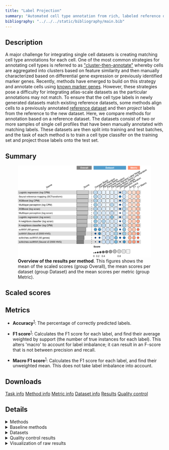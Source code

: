 ```yaml
---
title: "Label Projection"
summary: "Automated cell type annotation from rich, labeled reference data"
bibliography: "../../../static/bibliography/main.bib"
---
```


<script src="index_files/libs/htmlwidgets-1.5.4/htmlwidgets.js"></script>
<link href="index_files/libs/datatables-css-0.0.0/datatables-crosstalk.css" rel="stylesheet" />
<script src="index_files/libs/datatables-binding-0.25/datatables.js"></script>
<script src="index_files/libs/jquery-3.6.0/jquery-3.6.0.min.js"></script>
<link href="index_files/libs/dt-core-1.11.3/css/jquery.dataTables.min.css" rel="stylesheet" />
<link href="index_files/libs/dt-core-1.11.3/css/jquery.dataTables.extra.css" rel="stylesheet" />
<script src="index_files/libs/dt-core-1.11.3/js/jquery.dataTables.min.js"></script>
<link href="index_files/libs/dt-ext-select-1.11.3/css/select.dataTables.min.css" rel="stylesheet" />
<script src="index_files/libs/dt-ext-select-1.11.3/js/dataTables.select.min.js"></script>
<link href="index_files/libs/dt-ext-searchpanes-1.11.3/css/searchPanes.dataTables.min.css" rel="stylesheet" />
<script src="index_files/libs/dt-ext-searchpanes-1.11.3/js/dataTables.searchPanes.min.js"></script>
<script src="index_files/libs/jszip-1.11.3/jszip.min.js"></script>
<link href="index_files/libs/dt-ext-buttons-1.11.3/css/buttons.dataTables.min.css" rel="stylesheet" />
<script src="index_files/libs/dt-ext-buttons-1.11.3/js/dataTables.buttons.min.js"></script>
<script src="index_files/libs/dt-ext-buttons-1.11.3/js/buttons.html5.min.js"></script>
<script src="index_files/libs/dt-ext-buttons-1.11.3/js/buttons.colVis.min.js"></script>
<script src="index_files/libs/dt-ext-buttons-1.11.3/js/buttons.print.min.js"></script>
<link href="index_files/libs/dt-ext-responsive-1.11.3/css/responsive.dataTables.min.css" rel="stylesheet" />
<script src="index_files/libs/dt-ext-responsive-1.11.3/js/dataTables.responsive.min.js"></script>
<link href="index_files/libs/crosstalk-1.2.0/css/crosstalk.min.css" rel="stylesheet" />
<script src="index_files/libs/crosstalk-1.2.0/js/crosstalk.min.js"></script>
<script src="index_files/libs/kePrint-0.0.1/kePrint.js"></script>
<link href="index_files/libs/lightable-0.0.1/lightable.css" rel="stylesheet" />


## Description

A major challenge for integrating single cell datasets is creating matching
cell type annotations for each cell. One of the most common strategies for
annotating cell types is referred to as
["cluster-then-annotate"](https://www.nature.com/articles/s41576-018-0088-9)
whereby cells are aggregated into clusters based on feature similarity and
then manually characterized based on differential gene expression or previously
identified marker genes. Recently, methods have emerged to build on this
strategy and annotate cells using
[known marker genes](https://www.nature.com/articles/s41592-019-0535-3).
However, these strategies pose a difficulty for integrating atlas-scale
datasets as the particular annotations may not match.
To ensure that the cell type labels in newly generated datasets match
existing reference datasets, some methods align cells to a previously
annotated [reference dataset](https://academic.oup.com/bioinformatics/article/35/22/4688/54802990)
and then *project* labels from the reference to the new dataset.
Here, we compare methods for annotation based on a reference dataset.
The datasets consist of two or more samples of single cell profiles that
have been manually annotated with matching labels. These datasets are then
split into training and test batches, and the task of each method is to
train a cell type classifer on the training set and project those labels
onto the test set.

## Summary

<figure>
<img src="index.markdown_strict_files/figure-markdown_strict/summary-1.png" width="849" alt="Overview of the results per method. This figures shows the mean of the scaled scores (group Overall), the mean scores per dataset (group Dataset) and the mean scores per metric (group Metric)." />
<figcaption aria-hidden="true"><strong>Overview of the results per method</strong>. This figures shows the mean of the scaled scores (group Overall), the mean scores per dataset (group Dataset) and the mean scores per metric (group Metric).</figcaption>
</figure>

## Scaled scores

<div id="htmlwidget-7d4cc72f6586d9fd6434" style="width:100%;height:auto;" class="datatables html-widget"></div>
<script type="application/json" data-for="htmlwidget-7d4cc72f6586d9fd6434">{"x":{"filter":"none","vertical":false,"extensions":["Select","SearchPanes","Buttons","Responsive"],"data":[["Multilayer perceptron (log CPM)","Logistic regression (log CPM)","XGBoost (log CPM)","Multilayer perceptron (log CPM)","XGBoost (log scran)","Logistic regression (log CPM)","Seurat reference mapping (SCTransform)","Multilayer perceptron (log scran)","Multilayer perceptron (log scran)","XGBoost (log CPM)","Seurat reference mapping (SCTransform)","XGBoost (log CPM)","Logistic regression (log scran)","Seurat reference mapping (SCTransform)","Logistic regression (log CPM)","Multilayer perceptron (log CPM)","XGBoost (log scran)","Logistic regression (log CPM)","K-neighbors classifier (log CPM)","Seurat reference mapping (SCTransform)","XGBoost (log scran)","Multilayer perceptron (log scran)","scANVI (Seurat v3 2000 HVG)","K-neighbors classifier (log scran)","Logistic regression (log CPM)","K-neighbors classifier (log CPM)","K-neighbors classifier (log scran)","XGBoost (log CPM)","Multilayer perceptron (log scran)","K-neighbors classifier (log scran)","XGBoost (log scran)","scANVI (All genes)","scANVI (Seurat v3 2000 HVG)","scArches+scANVI (All genes)","Logistic regression (log scran)","scANVI (All genes)","scANVI (Seurat v3 2000 HVG)","XGBoost (log CPM)","scANVI (All genes)","Multilayer perceptron (log CPM)","Logistic regression (log scran)","Logistic regression (log scran)","K-neighbors classifier (log CPM)","Seurat reference mapping (SCTransform)","K-neighbors classifier (log scran)","scArches+scANVI (Seurat v3 2000 HVG)","XGBoost (log scran)","Seurat reference mapping (SCTransform)","Logistic regression (log scran)","Multilayer perceptron (log scran)","scArches+scANVI (Seurat v3 2000 HVG)","Multilayer perceptron (log scran)","Logistic regression (log CPM)","Seurat reference mapping (SCTransform)","scArches+scANVI (All genes)","K-neighbors classifier (log CPM)","scArches+scANVI (Seurat v3 2000 HVG)","scArches+scANVI (All genes)","Logistic regression (log CPM)","Multilayer perceptron (log CPM)","XGBoost (log CPM)","Logistic regression (log CPM)","Multilayer perceptron (log CPM)","XGBoost (log scran)","Multilayer perceptron (log scran)","XGBoost (log CPM)","K-neighbors classifier (log CPM)","Multilayer perceptron (log CPM)","Multilayer perceptron (log scran)","XGBoost (log scran)","K-neighbors classifier (log scran)","Seurat reference mapping (SCTransform)","K-neighbors classifier (log CPM)","XGBoost (log scran)","Logistic regression (log scran)","XGBoost (log CPM)","K-neighbors classifier (log scran)","K-neighbors classifier (log scran)","K-neighbors classifier (log CPM)","scANVI (Seurat v3 2000 HVG)","Logistic regression (log scran)","Multilayer perceptron (log CPM)","scANVI (Seurat v3 2000 HVG)","scANVI (All genes)","K-neighbors classifier (log scran)","K-neighbors classifier (log CPM)","Logistic regression (log scran)","scANVI (All genes)","scANVI (All genes)","scANVI (Seurat v3 2000 HVG)","scArches+scANVI (All genes)","scArches+scANVI (Seurat v3 2000 HVG)","scArches+scANVI (All genes)","scANVI (All genes)","scANVI (All genes)","scArches+scANVI (Seurat v3 2000 HVG)","scArches+scANVI (Seurat v3 2000 HVG)","scANVI (Seurat v3 2000 HVG)","scArches+scANVI (All genes)","Seurat reference mapping (SCTransform)","scArches+scANVI (All genes)","Multilayer perceptron (log CPM)","XGBoost (log scran)","scArches+scANVI (All genes)","scANVI (Seurat v3 2000 HVG)","XGBoost (log CPM)","scArches+scANVI (Seurat v3 2000 HVG)","Logistic regression (log scran)","scANVI (All genes)","scANVI (Seurat v3 2000 HVG)","K-neighbors classifier (log scran)","Logistic regression (log CPM)","scArches+scANVI (All genes)","K-neighbors classifier (log CPM)","Multilayer perceptron (log scran)","scArches+scANVI (Seurat v3 2000 HVG)","scArches+scANVI (Seurat v3 2000 HVG)"],["Pancreas (random split)","Pancreas (random split)","Pancreas (random split)","Pancreas (by batch)","Pancreas (random split)","Pancreas (by batch)","Pancreas (random split)","Pancreas (random split)","Tabula Muris Senis Lung (random split)","Pancreas (random split with label noise)","Pancreas (random split with label noise)","Pancreas (by batch)","Tabula Muris Senis Lung (random split)","Pancreas (by batch)","Pancreas (random split with label noise)","Tabula Muris Senis Lung (random split)","Pancreas (random split with label noise)","Tabula Muris Senis Lung (random split)","Pancreas (random split)","Tabula Muris Senis Lung (random split)","Pancreas (by batch)","Pancreas (by batch)","Pancreas (random split)","Pancreas (random split)","CeNGEN (random split)","Pancreas (random split with label noise)","Pancreas (random split with label noise)","Tabula Muris Senis Lung (random split)","CeNGEN (random split)","Tabula Muris Senis Lung (random split)","Tabula Muris Senis Lung (random split)","Pancreas (by batch)","Pancreas (by batch)","Pancreas (by batch)","Pancreas (random split)","Pancreas (random split)","Pancreas (random split with label noise)","CeNGEN (random split)","Pancreas (random split with label noise)","CeNGEN (random split)","Pancreas (by batch)","CeNGEN (random split)","Tabula Muris Senis Lung (random split)","Zebrafish (random split)","CeNGEN (random split)","Pancreas (by batch)","CeNGEN (random split)","CeNGEN (random split)","Zebrafish (random split)","Pancreas (random split with label noise)","Pancreas (random split)","Zebrafish (random split)","Overall mean","Overall mean","Pancreas (random split with label noise)","CeNGEN (random split)","Pancreas (random split with label noise)","Pancreas (random split)","Zebrafish (random split)","Zebrafish (random split)","Overall mean","CeNGEN (by batch)","Overall mean","Overall mean","Overall mean","Zebrafish (random split)","Pancreas (by batch)","Pancreas (random split with label noise)","CeNGEN (by batch)","Zebrafish (random split)","Zebrafish (random split)","CeNGEN (by batch)","Zebrafish (random split)","CeNGEN (by batch)","Overall mean","CeNGEN (by batch)","Pancreas (by batch)","Overall mean","Overall mean","Tabula Muris Senis Lung (random split)","CeNGEN (by batch)","CeNGEN (by batch)","Zebrafish (random split)","Tabula Muris Senis Lung (random split)","CeNGEN (by batch)","CeNGEN (by batch)","Pancreas (random split with label noise)","Zebrafish (random split)","Overall mean","Overall mean","Tabula Muris Senis Lung (random split)","Tabula Muris Senis Lung (random split)","Overall mean","CeNGEN (by batch)","CeNGEN (random split)","Overall mean","Zebrafish (random split)","CeNGEN (random split)","Zebrafish (random split)","Zebrafish (by labels)","Zebrafish (by labels)","Zebrafish (by labels)","Zebrafish (by labels)","CeNGEN (random split)","CeNGEN (by batch)","Zebrafish (by labels)","CeNGEN (random split)","Zebrafish (by labels)","Zebrafish (by labels)","Zebrafish (by labels)","Zebrafish (by labels)","Zebrafish (by labels)","CeNGEN (by batch)","Zebrafish (by labels)","Zebrafish (by labels)","Zebrafish (by labels)","CeNGEN (by batch)"],[0.965913223867859,0.964367658208494,0.952684431975701,0.949401985677482,0.94111394085715,0.937799420489216,0.935014571833863,0.918854890981803,0.917745492497836,0.916912331513187,0.916036851987011,0.914778127384466,0.913146828604532,0.912418360648578,0.909768069079503,0.908671259183812,0.905366330951764,0.904023251313062,0.902696987319708,0.887535552868791,0.869303703323414,0.868968991800271,0.868179726346856,0.867370577614868,0.863675419179572,0.860219940099454,0.859186292574894,0.856889586011393,0.850828760062989,0.848889748944719,0.846645398807489,0.842814653126717,0.841223053419662,0.837609638402293,0.831109016281076,0.826822477714613,0.826304447299033,0.82351838283067,0.822655018155538,0.818810483822028,0.817753139584553,0.813508766098913,0.811521849254177,0.809137979032701,0.806542652154889,0.805831809773773,0.80550679178431,0.804154701906834,0.802987186227854,0.792190736943857,0.791499838948647,0.790214529377982,0.789299881372633,0.789154860550447,0.788932619211351,0.78878564650847,0.788759827231079,0.786290010885416,0.784826905584305,0.768938299553903,0.767587915116776,0.763818514828551,0.75619755136542,0.754589992370959,0.751409974086843,0.75041949719107,0.749029475612855,0.740563326474389,0.73747514152221,0.733567365777393,0.727494041561931,0.72178631756959,0.718865762454304,0.713113520319071,0.712185383489651,0.708790893287109,0.707378032185632,0.705699726127694,0.703411186558517,0.6850460644249,0.682284222950217,0.667292547863825,0.656036152726739,0.648000015775864,0.639520730607527,0.62867490222002,0.625227821176347,0.617885838441241,0.616440305568029,0.591174978494509,0.580598828854538,0.577395896317353,0.503452784789425,0.48310573518444,0.482349835999205,0.470887830624252,0.44899748504789,0.433069702403012,0.413738536734609,0.327154548556212,0.231837469391237,0.229989284480065,0.222102887147083,0.218996488052941,0.218176607000321,0.216710070740612,0.212625744305163,0.211466086993719,0.207888870146616,0.201364074335551,0.189215733377095,0.186119812298362,0.169618686783017,0.167494928999152,0.135001249507792,0.116697293908652,0.0252947494614596],[0.98085189527159,0.981242672919109,0.971082454083626,0.958843537414966,0.957405236420477,0.948639455782313,0.976553341148886,0.977334896443923,0.921070086225956,0.968085106382979,0.973220836390316,0.923469387755102,0.917090426707937,0.948299319727891,0.975421863536317,0.921291178421402,0.951210564930301,0.914658412558037,0.931613911684252,0.901613973026752,0.91734693877551,0.92108843537415,0.970691676436108,0.947245017584994,0.886376311920093,0.915994130594277,0.932501834189288,0.864912668582799,0.871774070881712,0.861817377846562,0.851868229051514,0.946598639455782,0.946938775510204,0.941836734693878,0.92926924579914,0.956232903477921,0.95487894350697,0.840795010900979,0.955245781364637,0.84895806925924,0.924149659863946,0.820311311666582,0.812956002653106,0.846596750976763,0.835927597221518,0.936394557823129,0.81858743598844,0.82989403234802,0.844540407156076,0.882611885546588,0.944509574052364,0.8299403660292,0.822567881482815,0.830829656925145,0.942039618488628,0.825584343152664,0.942039618488628,0.93747557639703,0.82685585029817,0.816985399958873,0.798726617802033,0.875757575757576,0.798887360246999,0.789028563207897,0.798803002322049,0.792720542874769,0.732312925170068,0.824284666177549,0.86,0.774624717252725,0.781821920625129,0.846060606060606,0.776681061073412,0.828484848484848,0.771987148376414,0.827878787878788,0.787414965986395,0.763410162265515,0.737559017824841,0.844572186601813,0.771515151515152,0.815151515151515,0.779765576804442,0.806765421180632,0.780606060606061,0.752121212121212,0.771093176815847,0.749126053876208,0.736803440346569,0.692714721717294,0.758567322573513,0.763873535264205,0.620299437035903,0.643030303030303,0.652334837499366,0.588042135679114,0.604770717663993,0.59392587334584,0.576598807320584,0.324398395721925,0.20548128342246,0.224732620320856,0.212700534759358,0.361608274603255,0.264848484848485,0.200868983957219,0.356639456472139,0.197927807486631,0.185093582887701,0.186096256684492,0.179946524064171,0.171590909090909,0.238787878787879,0.153208556149733,0.126604278074866,0.10701871657754,0.0490909090909091],[0.980783340058218,0.981066216005203,0.970870629779693,0.959355430636882,0.957145683535011,0.949097193225118,0.975873869431004,0.97774740740176,0.920608492599314,0.966794074526136,0.971709078024912,0.922320264949836,0.916466164507716,0.947392722225706,0.973706370619367,0.920844871516578,0.950364530792719,0.913978653371327,0.930588755235247,0.899968431184312,0.917119547102182,0.929877878018095,0.968024526405955,0.946240748494488,0.887999688242358,0.912736017678177,0.930165331696699,0.863050446099575,0.871879974667731,0.856441725329835,0.850565067965224,0.94470603710352,0.945218582858966,0.940155646823416,0.919653168847016,0.947126922576469,0.943990124231654,0.844207137628025,0.94430296741423,0.84965807210055,0.923367219141477,0.833920157618959,0.811011246370827,0.843264787101034,0.835306081072921,0.932992359295876,0.824342871495219,0.829749092310531,0.84313074446121,0.889863210233122,0.932663312161785,0.830790582041301,0.823579311041343,0.83678794131349,0.92864607606263,0.828527271909688,0.928965825216308,0.925226085815563,0.824479419633134,0.817322725720008,0.804517784940449,0.871616767220357,0.806476617368587,0.797045127450614,0.803229378320793,0.787384207077639,0.723213369996084,0.83962010640151,0.85887163829416,0.768556892973069,0.781868916058832,0.840716806859159,0.77578064625904,0.839579130680956,0.775426500006558,0.833396554433438,0.791108882538936,0.764683242116146,0.742985332536283,0.803706166026946,0.801379965769543,0.820227648514651,0.730018253846317,0.757986397912772,0.796772145891578,0.78436385599821,0.732399857725049,0.688228064751829,0.706402303330782,0.663523737976572,0.69123886037014,0.695646628004714,0.57307978049712,0.610704335421216,0.558395978086367,0.537623120457844,0.490880841879358,0.500777287931684,0.450848666991207,0.385628743371263,0.227646056801774,0.264000744000303,0.268687295060529,0.235388009333949,0.222767717124201,0.248118965029247,0.224704999784204,0.233094721981495,0.199767723379851,0.193687245386856,0.179562105845883,0.186690180013882,0.18548884177828,0.177661496842993,0.146195843310862,0.0867273536668642,0.00840364365364271],[0.936104436273767,0.930794085701171,0.916100212063782,0.9300069889806,0.908790902615961,0.915661612460219,0.852616504921698,0.801482369099725,0.911557898668238,0.815857813630446,0.803180641545805,0.89854472944846,0.905883894597943,0.841563039992137,0.780175973082826,0.883877727613455,0.814523897132272,0.883432688009823,0.845888295039625,0.861024254395308,0.77344462409255,0.755940662008569,0.665822976198504,0.708625966765123,0.816650257376265,0.751929672025907,0.714891711838694,0.842705643351804,0.808832234639525,0.82841014365776,0.837502899405729,0.63713928282085,0.631511801889815,0.630836533689586,0.644404634197073,0.57710760708945,0.580044274158474,0.785552999963008,0.568416305687746,0.757815310106293,0.605742539748237,0.7862948290112,0.810598298738597,0.737552399020305,0.748394278170227,0.548108512202315,0.773590067869272,0.75282098106195,0.721290407066275,0.60409711505186,0.497326630631793,0.709912640063445,0.721752451593742,0.699846983412707,0.496112163082794,0.712245324463058,0.495274037988301,0.496168370443655,0.703145446821611,0.672506772982826,0.699519342607847,0.544081201507722,0.663228676480674,0.677696286454367,0.652197541617685,0.671153741620802,0.791562131672414,0.557785206844106,0.493553786272469,0.657520487106385,0.618791288001833,0.478581539789005,0.604135580030459,0.471276581791408,0.589142502085982,0.465097337549101,0.543610248031565,0.589005774001422,0.629689209314428,0.406859840645941,0.473957551565957,0.366498479925308,0.458324627529458,0.379248228234189,0.341183985324944,0.349539638540638,0.372190428988144,0.416303396695685,0.406115173026737,0.417286475789661,0.29199030361996,0.272667525683141,0.316979136835253,0.1955825671018,0.236318692411882,0.286998235735799,0.251340895600319,0.204505945931513,0.213768135892035,0.271436506575449,0.262385067949479,0.201234489119036,0.184920831621363,0.0599931802216195,0.166913619028278,0.201142263235371,0.0565327766591444,0.20337573151303,0.238805304172296,0.224308720935306,0.208138570221231,0.200078347790296,0.0845793397828931,0.17161473400473,0.132203627137647,0.156345811481553,0.0183896956398271],[1510,740,509,1289,2170,749,911,2021,2422,639,1100,1029,2153,1180,589,395,2288,1248,530,689,1509,2492,17171,1549,1071,559,1529,1268,17557,1548,2841,25867,27567,34156,1689,3571,3300,1051,17900,1301,1689,3957,508,871,3076,26507,4917,2031,2098,2761,1890,1205,931.5,1209.75,20090,338,32207,14731,747,362,1079.875,1751,1895.25,2368,6483.75,1836,620,783,21856,1357,1877,2030,308,2945,2394.5,1101,1489,2430.25,429.875,43239,4125,9031,31286,22598,6597,308,1579,28830,20627.75,20143.125,20262,3399,24253.625,32000,20600,19209,4594,13338,12223,866,15934,491,917,38610,4324,1206,41330,1866,13656,20920,1777,557,38023,268,1556,31139,12606],[866,352.5,1421.9,774.5,225.6,244.3,124,895.3,1292.4,1124.1,123.7,319,190.6,122.6,282.9,1909,251.1,448.2,226.8,137.8,292.3,1319.4,1264.4,98.4,2152.7,183.4,98.1,476.5,2442.7,97.1,549.1,1701.4,1672.7,1614,132.9,1618.9,1427.3,1543.6,1366,2462.6,135,551.9,258.2,129.7,116.6,1551.1,934.6,124.6,156.9,1763.9,1421.9,1128.5,767.8125,126.45,2620.4,807.2,1839.9,1564.3,383.1,3236.2,916.425,1739.5,2113.4,534.1875,1594.7,334,137.9,2587.8,2757.7,565,105.1,122.2,302,1004.2,255.0125,1768,102.9,103.625,334.2125,1993.5,605.5,2570.3,1467.1,1582.6,108.1,333.6,123.4,2873.2,1894.3125,1619.2625,1589.7,2408.5,1864.2625,2695.2,1537.2,1783.025,1601,1248.5,1568.8,127,1505,2500.8,451.6,2826.2,1469.9,344.3,1626.7,143.9,1780,2410.7,102.7,539.3,1625.7,424.6,1157.7,2206.7,1608.4],[2.1484375,2.1484375,2.5390625,2.24609375,8.69140625,2.24609375,415.625,8.49609375,5.46875,2.5390625,401.7578125,2.63671875,5.37109375,446.58203125,2.1484375,1.26953125,8.69140625,1.26953125,2.1484375,504.199218749023,8.69140625,8.69140625,3.41796875,8.69140625,2.05078125,2.34375,8.49609375,1.46484375,6.93359375,5.46875,5.46875,4.4921875,6.4453125,5.56640625,8.49609375,4.296875,3.02734375,1.953125,4.39453125,1.66015625,8.69140625,6.93359375,2.05078125,500.390625,6.93359375,5.76171875,6.93359375,976.5625,5.17578125,8.69140625,3.90625,5.17578125,1.91650390625,596.984863281128,5.56640625,2.734375,4.78515625,5.46875,1.5625,1.5625,2.1240234375,2.05078125,1.806640625,6.97021484375,6.94580078125,1.85546875,2.24609375,2.1484375,6.93359375,5.17578125,5.17578125,1074.21875,2.44140625,6.93359375,6.93359375,1.85546875,8.49609375,6.92138671875,2.30712890625,8.49609375,6.93359375,1.5625,3.3203125,3.61328125,6.93359375,2.34375,8.69140625,4.78515625,5.79833984375,4.99267578125,5.46875,8.49609375,7.2265625,11.328125,9.765625,5.48095703125,3.7109375,4.296875,5.6640625,456.54296875,4.58984375,1.85546875,5.17578125,12.890625,4.39453125,2.1484375,5.2734375,5.17578125,3.7109375,6.54296875,5.17578125,1.85546875,12.59765625,2.1484375,5.17578125,6.8359375,5.078125]],"container":"<table class=\"stripe compact\">\n  <thead>\n    <tr>\n      <th>Method<\/th>\n      <th>Dataset<\/th>\n      <th>Mean score<\/th>\n      <th>Accuracy<\/th>\n      <th>F1 score<\/th>\n      <th>Macro F1 score<\/th>\n      <th>Runtime (s)<\/th>\n      <th>CPU (%)<\/th>\n      <th>Memory (GB)<\/th>\n    <\/tr>\n  <\/thead>\n<\/table>","options":{"dom":"Bt","paging":false,"columnDefs":[{"targets":7,"render":"function(data, type, row, meta) {\n    return type !== 'display' ? data : DTWidget.formatRound(data, 0, 3, \",\", \".\", null);\n  }"},{"targets":6,"render":"function(data, type, row, meta) {\n    return type !== 'display' ? data : DTWidget.formatRound(data, 0, 3, \",\", \".\", null);\n  }"},{"targets":8,"render":"function(data, type, row, meta) {\n    return type !== 'display' ? data : DTWidget.formatRound(data, 2, 3, \",\", \".\", null);\n  }"},{"targets":2,"render":"function(data, type, row, meta) {\n    return type !== 'display' ? data : DTWidget.formatRound(data, 2, 3, \",\", \".\", null);\n  }"},{"targets":3,"render":"function(data, type, row, meta) {\n    return type !== 'display' ? data : DTWidget.formatRound(data, 2, 3, \",\", \".\", null);\n  }"},{"targets":4,"render":"function(data, type, row, meta) {\n    return type !== 'display' ? data : DTWidget.formatRound(data, 2, 3, \",\", \".\", null);\n  }"},{"targets":5,"render":"function(data, type, row, meta) {\n    return type !== 'display' ? data : DTWidget.formatRound(data, 2, 3, \",\", \".\", null);\n  }"},{"searchPanes":{"show":false},"targets":[2,3,4,5,6,7,8]},{"searchPanes":{"preSelect":"Overall mean"},"targets":1},{"className":"dt-right","targets":[2,3,4,5,6,7,8]}],"buttons":["searchPanes","csv","excel"],"language":{"searchPanes":{"collapse":"Filters"}},"order":[],"autoWidth":false,"orderClasses":false,"responsive":true}},"evals":["options.columnDefs.0.render","options.columnDefs.1.render","options.columnDefs.2.render","options.columnDefs.3.render","options.columnDefs.4.render","options.columnDefs.5.render","options.columnDefs.6.render"],"jsHooks":[]}</script>

## Metrics

-   **Accuracy**<sup><a href="/bibliography#grandini2020metrics" target="_blank">1</a></sup>: The percentage of correctly predicted labels.

<!-- -->

-   **F1 score**<sup><a href="/bibliography#grandini2020metrics" target="_blank">1</a></sup>: Calculates the F1 score for each label, and find their average weighted by support (the number of true instances for each label). This alters 'macro' to account for label imbalance; it can result in an F-score that is not between precision and recall.

<!-- -->

-   **Macro F1 score**<sup><a href="/bibliography#grandini2020metrics" target="_blank">1</a></sup>: Calculates the F1 score for each label, and find their unweighted mean. This does not take label imbalance into account.

## Downloads

<a href="data/task_info.json" class="btn btn-secondary">Task info</a>
<a href="data/method_info.json" class="btn btn-secondary">Method info</a>
<a href="data/metric_info.json" class="btn btn-secondary">Metric info</a>
<a href="data/dataset_info.json" class="btn btn-secondary">Dataset info</a>
<a href="data/results.json" class="btn btn-secondary">Results</a>
<a href="data/quality_control.json" class="btn btn-secondary">Quality control</a>

## Details

<details>
<summary>
Methods
</summary>

-   **K-neighbors classifier (log CPM)**<sup><a href="/bibliography#cover1967nearest" target="_blank">2</a></sup>: Missing 'method_description'. Links: [Docs](https://scikit-learn.org/stable/modules/generated/sklearn.neighbors.KNeighborsClassifier.html).

<!-- -->

-   **K-neighbors classifier (log scran)**<sup><a href="/bibliography#cover1967nearest" target="_blank">2</a></sup>: Missing 'method_description'. Links: [Docs](https://scikit-learn.org/stable/modules/generated/sklearn.neighbors.KNeighborsClassifier.html).

<!-- -->

-   **Logistic regression (log CPM)**<sup><a href="/bibliography#hosmer2013applied" target="_blank">3</a></sup>: Missing 'method_description'. Links: [Docs](https://scikit-learn.org/stable/modules/generated/sklearn.linear_model.LogisticRegression.html).

<!-- -->

-   **Logistic regression (log scran)**<sup><a href="/bibliography#hosmer2013applied" target="_blank">3</a></sup>: Missing 'method_description'. Links: [Docs](https://scikit-learn.org/stable/modules/generated/sklearn.linear_model.LogisticRegression.html).

<!-- -->

-   **Majority Vote**<sup><a href="/bibliography#openproblems" target="_blank">4</a></sup>: Baseline method using majority voting. Links: [Docs](https://github.com/openproblems-bio/openproblems).

<!-- -->

-   **Multilayer perceptron (log CPM)**<sup><a href="/bibliography#hinton1989connectionist" target="_blank">5</a></sup>: Missing 'method_description'. Links: [Docs](https://scikit-learn.org/stable/modules/generated/sklearn.neural_network.MLPClassifier.html).

<!-- -->

-   **Multilayer perceptron (log scran)**<sup><a href="/bibliography#hinton1989connectionist" target="_blank">5</a></sup>: Missing 'method_description'. Links: [Docs](https://scikit-learn.org/stable/modules/generated/sklearn.neural_network.MLPClassifier.html).

<!-- -->

-   **Random Labels**<sup><a href="/bibliography#openproblems" target="_blank">4</a></sup>: Baseline method which generates random labels. Links: [Docs](https://github.com/openproblems-bio/openproblems).

<!-- -->

-   **scANVI (All genes)**<sup><a href="/bibliography#xu2021probabilistic" target="_blank">6</a></sup>: Probabilistic harmonization and annotation of single-cell transcriptomics data with deep generative models. Links: [Docs](https://github.com/YosefLab/scvi-tools).

<!-- -->

-   **scANVI (Seurat v3 2000 HVG)**<sup><a href="/bibliography#xu2021probabilistic" target="_blank">6</a></sup>: Probabilistic harmonization and annotation of single-cell transcriptomics data with deep generative models. Links: [Docs](https://github.com/YosefLab/scvi-tools).

<!-- -->

-   **scArches+scANVI (All genes)**<sup><a href="/bibliography#lotfollahi2020query" target="_blank">7</a></sup>: Probabilistic harmonization and annotation of single-cell transcriptomics data with deep generative models. Links: [Docs](https://github.com/YosefLab/scvi-tools).

<!-- -->

-   **scArches+scANVI (Seurat v3 2000 HVG)**<sup><a href="/bibliography#lotfollahi2020query" target="_blank">7</a></sup>: Probabilistic harmonization and annotation of single-cell transcriptomics data with deep generative models. Links: [Docs](https://github.com/YosefLab/scvi-tools).

<!-- -->

-   **Seurat reference mapping (SCTransform)**<sup><a href="/bibliography#hao2021integrated" target="_blank">8</a></sup>: The Seurat v3 anchoring procedure is designed to integrate diverse single-cell datasets across technologies and modalities. Links: [Docs](https://github.com/satijalab/seurat).

<!-- -->

-   **True Labels**<sup><a href="/bibliography#openproblems" target="_blank">4</a></sup>: Positive control method by returning the true labels. Links: [Docs](https://github.com/openproblems-bio/openproblems).

<!-- -->

-   **XGBoost (log CPM)**<sup><a href="/bibliography#chen2016xgboost" target="_blank">9</a></sup>: Missing 'method_description'. Links: [Docs](https://xgboost.readthedocs.io/en/stable/index.html).

<!-- -->

-   **XGBoost (log scran)**<sup><a href="/bibliography#chen2016xgboost" target="_blank">9</a></sup>: Missing 'method_description'. Links: [Docs](https://xgboost.readthedocs.io/en/stable/index.html).

</details>
<details>
<summary>
Baseline methods
</summary>

-   **Majority Vote**: Baseline method using majority voting.

<!-- -->

-   **Random Labels**: Baseline method which generates random labels.

<!-- -->

-   **True Labels**: Positive control method by returning the true labels.

</details>
<details>
<summary>
Datasets
</summary>

-   **CeNGEN (by batch)**<sup><a href="/bibliography#hammarlund2018cengen" target="_blank">10</a></sup>: 100k FACS-isolated C. elegans neurons from 17 experiments sequenced on 10x Genomics. Split into train/test by experimental batch.

<!-- -->

-   **CeNGEN (random split)**<sup><a href="/bibliography#hammarlund2018cengen" target="_blank">10</a></sup>: 100k FACS-isolated C. elegans neurons from 17 experiments sequenced on 10x Genomics. Split into train/test randomly.

<!-- -->

-   **Pancreas (by batch)**<sup><a href="/bibliography#luecken2022benchmarking" target="_blank">11</a></sup>: Human pancreatic islet scRNA-seq data from 6 datasets across technologies (CEL-seq, CEL-seq2, Smart-seq2, inDrop, Fluidigm C1, and SMARTER-seq). Split into train/test by experimental batch.

<!-- -->

-   **Pancreas (random split)**<sup><a href="/bibliography#luecken2022benchmarking" target="_blank">11</a></sup>: Human pancreatic islet scRNA-seq data from 6 datasets across technologies (CEL-seq, CEL-seq2, Smart-seq2, inDrop, Fluidigm C1, and SMARTER-seq). Split into train/test randomly.

<!-- -->

-   **Pancreas (random split with label noise)**<sup><a href="/bibliography#luecken2022benchmarking" target="_blank">11</a></sup>: Human pancreatic islet scRNA-seq data from 6 datasets across technologies (CEL-seq, CEL-seq2, Smart-seq2, inDrop, Fluidigm C1, and SMARTER-seq). Split into train/test randomly with 20% label noise.

<!-- -->

-   **Tabula Muris Senis Lung (random split)**<sup><a href="/bibliography#tabula2020single" target="_blank">12</a></sup>: All lung cells from Tabula Muris Senis, a 500k cell-atlas from 18 organs and tissues across the mouse lifespan. Split into train/test randomly.

<!-- -->

-   **Zebrafish (by labels)**<sup><a href="/bibliography#wagner2018single" target="_blank">13</a></sup>: 90k cells from zebrafish embryos throughout the first day of development, with and without a knockout of chordin, an important developmental gene. Split into train/test by laboratory.

<!-- -->

-   **Zebrafish (random split)**<sup><a href="/bibliography#wagner2018single" target="_blank">13</a></sup>: 90k cells from zebrafish embryos throughout the first day of development, with and without a knockout of chordin, an important developmental gene. Split into train/test randomly.

</details>
<details>
<summary>
Quality control results
</summary>
<table class="table lightable-paper" style='margin-left: auto; margin-right: auto; font-family: "Arial Narrow", arial, helvetica, sans-serif; margin-left: auto; margin-right: auto;'>
 <thead>
  <tr>
   <th style="text-align:left;"> Category </th>
   <th style="text-align:left;"> Name </th>
   <th style="text-align:right;"> Value </th>
   <th style="text-align:left;"> Condition </th>
   <th style="text-align:left;"> Severity </th>
  </tr>
 </thead>
<tbody>
  <tr>
   <td style="text-align:left;" data-toggle="tooltip" data-container="body" data-placement="right" title="Percentage of missing results should be less than 10%.
  Task id: label_projection
  dataset id: zebrafish_labs
  Percentage missing: 100%
"> Raw results </td>
   <td style="text-align:left;" data-toggle="tooltip" data-container="body" data-placement="right" title="Percentage of missing results should be less than 10%.
  Task id: label_projection
  dataset id: zebrafish_labs
  Percentage missing: 100%
"> Dataset 'zebrafish_labs' %missing </td>
   <td style="text-align:right;" data-toggle="tooltip" data-container="body" data-placement="right" title="Percentage of missing results should be less than 10%.
  Task id: label_projection
  dataset id: zebrafish_labs
  Percentage missing: 100%
"> 1 </td>
   <td style="text-align:left;" data-toggle="tooltip" data-container="body" data-placement="right" title="Percentage of missing results should be less than 10%.
  Task id: label_projection
  dataset id: zebrafish_labs
  Percentage missing: 100%
"> pct_missing &lt;= .1 </td>
   <td style="text-align:left;color: red !important;" data-toggle="tooltip" data-container="body" data-placement="right" title="Percentage of missing results should be less than 10%.
  Task id: label_projection
  dataset id: zebrafish_labs
  Percentage missing: 100%
"> ✗✗✗ </td>
  </tr>
  <tr>
   <td style="text-align:left;" data-toggle="tooltip" data-container="body" data-placement="right" title="Dataset metadata field 'dataset_description' should be defined
  Task id: label_projection
  Field: dataset_description
"> Dataset info </td>
   <td style="text-align:left;" data-toggle="tooltip" data-container="body" data-placement="right" title="Dataset metadata field 'dataset_description' should be defined
  Task id: label_projection
  Field: dataset_description
"> Pct 'dataset_description' missing </td>
   <td style="text-align:right;" data-toggle="tooltip" data-container="body" data-placement="right" title="Dataset metadata field 'dataset_description' should be defined
  Task id: label_projection
  Field: dataset_description
"> 1 </td>
   <td style="text-align:left;" data-toggle="tooltip" data-container="body" data-placement="right" title="Dataset metadata field 'dataset_description' should be defined
  Task id: label_projection
  Field: dataset_description
"> percent_missing(dataset_info, field) </td>
   <td style="text-align:left;color: red !important;" data-toggle="tooltip" data-container="body" data-placement="right" title="Dataset metadata field 'dataset_description' should be defined
  Task id: label_projection
  Field: dataset_description
"> ✗✗ </td>
  </tr>
  <tr>
   <td style="text-align:left;" data-toggle="tooltip" data-container="body" data-placement="right" title="Method metadata field 'method_description' should be defined
  Task id: label_projection
  Field: method_description
"> Method info </td>
   <td style="text-align:left;" data-toggle="tooltip" data-container="body" data-placement="right" title="Method metadata field 'method_description' should be defined
  Task id: label_projection
  Field: method_description
"> Pct 'method_description' missing </td>
   <td style="text-align:right;" data-toggle="tooltip" data-container="body" data-placement="right" title="Method metadata field 'method_description' should be defined
  Task id: label_projection
  Field: method_description
"> 1 </td>
   <td style="text-align:left;" data-toggle="tooltip" data-container="body" data-placement="right" title="Method metadata field 'method_description' should be defined
  Task id: label_projection
  Field: method_description
"> percent_missing(method_info, field) </td>
   <td style="text-align:left;color: red !important;" data-toggle="tooltip" data-container="body" data-placement="right" title="Method metadata field 'method_description' should be defined
  Task id: label_projection
  Field: method_description
"> ✗✗ </td>
  </tr>
  <tr>
   <td style="text-align:left;" data-toggle="tooltip" data-container="body" data-placement="right" title="Metric metadata field 'metric_description' should be defined
  Task id: label_projection
  Field: metric_description
"> Metric info </td>
   <td style="text-align:left;" data-toggle="tooltip" data-container="body" data-placement="right" title="Metric metadata field 'metric_description' should be defined
  Task id: label_projection
  Field: metric_description
"> Pct 'metric_description' missing </td>
   <td style="text-align:right;" data-toggle="tooltip" data-container="body" data-placement="right" title="Metric metadata field 'metric_description' should be defined
  Task id: label_projection
  Field: metric_description
"> 1 </td>
   <td style="text-align:left;" data-toggle="tooltip" data-container="body" data-placement="right" title="Metric metadata field 'metric_description' should be defined
  Task id: label_projection
  Field: metric_description
"> percent_missing(metric_info, field) </td>
   <td style="text-align:left;color: red !important;" data-toggle="tooltip" data-container="body" data-placement="right" title="Metric metadata field 'metric_description' should be defined
  Task id: label_projection
  Field: metric_description
"> ✗✗ </td>
  </tr>
  <tr>
   <td style="text-align:left;" data-toggle="tooltip" data-container="body" data-placement="right" title="Task metadata field 'task_description' should be defined
  Task id: label_projection
  Field: task_description
"> Task info </td>
   <td style="text-align:left;" data-toggle="tooltip" data-container="body" data-placement="right" title="Task metadata field 'task_description' should be defined
  Task id: label_projection
  Field: task_description
"> Pct 'task_description' missing </td>
   <td style="text-align:right;" data-toggle="tooltip" data-container="body" data-placement="right" title="Task metadata field 'task_description' should be defined
  Task id: label_projection
  Field: task_description
"> 1 </td>
   <td style="text-align:left;" data-toggle="tooltip" data-container="body" data-placement="right" title="Task metadata field 'task_description' should be defined
  Task id: label_projection
  Field: task_description
"> percent_missing([task_info], field) </td>
   <td style="text-align:left;color: red !important;" data-toggle="tooltip" data-container="body" data-placement="right" title="Task metadata field 'task_description' should be defined
  Task id: label_projection
  Field: task_description
"> ✗✗ </td>
  </tr>
</tbody>
</table>

</details>
<details>
<summary>
Visualization of raw results
</summary>

<img src="index.markdown_strict_files/figure-markdown_strict/raw_results-1.png" width="960" />

</details>
